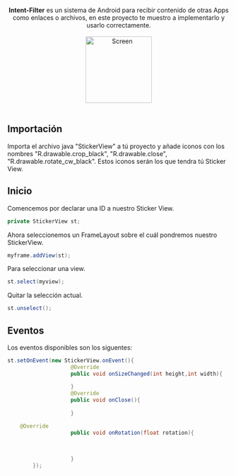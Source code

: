 <center></br><b>Intent-Filter</b> es un sistema de Android para recibir contenido de otras Apps como enlaces o archivos, en este proyecto te muestro a implementarlo y usarlo correctamente.
    </br> </br>
    <img src="./Preview/logo.png" width=150 title="Screen">
</center></br>

## Importación

Importa el archivo java "StickerView" a tú proyecto y añade iconos con los nombres "R.drawable.crop_black", "R.drawable.close", "R.drawable.rotate_cw_black". Estos iconos serán los que tendra tú Sticker View.

## Inicio

Comencemos por declarar una ID a nuestro Sticker View.

```java
private StickerView st;
```

Ahora seleccionemos un FrameLayout sobre el cuál pondremos nuestro StickerView.

```java
myframe.addView(st);
```

Para seleccionar una view.

```java
st.select(myview);
```

Quitar la selección actual.

```java
st.unselect();
```

## Eventos

Los eventos disponibles son los siguentes:

```java
st.setOnEvent(new StickerView.onEvent(){
					@Override 
					public void onSizeChanged(int height,int width){
		
					}
					@Override 
					public void onClose(){
				
					}

	@Override
					public void onRotation(float rotation){
		
		    
								
					}
		});
```
